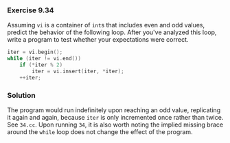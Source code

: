 ### Exercise 9.34

Assuming `vi` is a container of `int`s that includes even and odd values,
predict the behavior of the following loop. After you've analyzed this loop,
write a program to test whether your expectations were correct.

```cpp
iter = vi.begin();
while (iter != vi.end())
    if (*iter % 2)
        iter = vi.insert(iter, *iter);
    ++iter;
```

### Solution

The program would run indefinitely upon reaching an odd value, replicating it
again and again, because `iter` is only incremented once rather than twice. See
`34.cc`. Upon running `34`, it is also worth noting the implied missing brace
around the `while` loop does not change the effect of the program.

